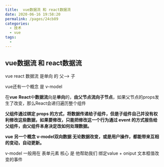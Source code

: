 ```yaml
---
title:  vue数据流 和 react数据流  
date: 2020-06-16 19:58:20
permalink: /pages/24cb89
categories: 
  - 技术
  - vue
tags: 
  - 
---
```

## vue数据流 和 react数据流  

vue  react 数据流 是单向 的   父-->  子 

vue还有一个概念 是 v-model

在**vue** **React**中**数据流**向是**单向**的，**由父节点流向子节点**，如果父节点的props发生了改变，那么React会递归遍历整个组件

**父组件通过绑定 props 的方式，将数据传递给子组件，但是子组件自己并没有权利修改这些数据，如果要修改，只能把修改这一个行为通过 event 的方式报告给父组件，由父组件本身决定改如何处理数据。**

**vue 另一个概念 v-model双向数据   无论数据改变，或是用户操作，都能带来互相的变动，自动更新。**

v-model 一般用在 表单元素  核心 是 他帮助我们  绑定value  + oniput 文本框值改变的事件

